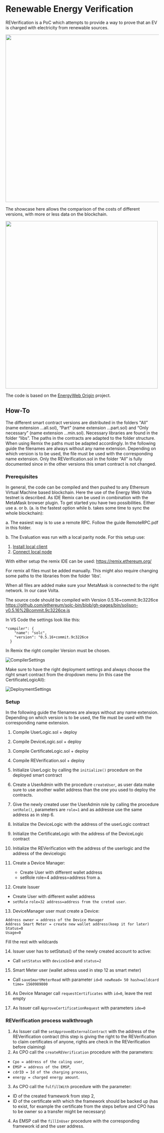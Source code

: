 # Renewable Energy Verification

REVerification is a PoC which attempts to provide a way to prove that an EV is charged with electricity from renewable sources.

<img src="/ContractOverview.jpg?raw=true" width="820" height="550">

The showcase here allows the comparison of the costs of different versions, with more or less data on the blockchain.

<img src="/DataStruct.png?raw=true" width="500" height="550">

The code is based on the [EnergyWeb Origin](https://github.com/energywebfoundation/origin/tree/acf41525cb9443113bd548294e040988a2418c23) project.
## How-To
The different smart contract versions are distributed in the folders "All” (name extension …all.sol), “Part” (name extension …part.sol) and “Only necessary” (name extension …min.sol). Necessary libraries are found in the folder “libs”. The paths in the contracts are adapted to the folder structure. When using Remix the paths must be adapted accordingly. 
In the following guide the filenames are always without any name extension. Depending on which version is to be used, the file must be used with the corresponding name extension.
Only the REVerification.sol in the folder “All” is fully documented since in the other versions this smart contract is not changed.

### Prerequisites
In general, the code can be compiled and then pushed to any Ethereum Virtual Machine based blockchain. Here the use of the Energy Web Volta testnet is described. As IDE Remix can be used in combination with the MetaMask browser plugin.
To get started you have two possibilities. Either use a. or b. (a. is the fastest option while b. takes some time to sync the whole blockchain):

a.	The easiest way is to use a remote RPC. Follow the guide RemoteRPC.pdf in this folder.

b.	The Evaluation was run with a local parity node. For this setup use:
1.	[Install local client](https://energyweb.atlassian.net/wiki/spaces/EWF/pages/703103027/Volta+Installing+the+Client)
2.	[Connect local node](https://energyweb.atlassian.net/wiki/spaces/EWF/pages/703135850/Volta+Connecting+Local+Node+to+MetaMask)

With either setup the remix IDE can be used: https://remix.ethereum.org/

For remix all files must be added manually. This might also require changing some paths to the libraries from the folder ‘libs’.

When all files are added make sure your MetaMask is connected to the right network. In our case Volta.

The source code should be compiled with Version 0.5.16+commit.9c3226ce https://github.com/ethereum/solc-bin/blob/gh-pages/bin/soljson-v0.5.16%2Bcommit.9c3226ce.js 

In VS Code the settings look like this:
```
"compiler": {
    "name": "solc",
    "version": "0.5.16+commit.9c3226ce
  }
```
In Remix the right compiler Version must be chosen.

![CompilerSettings](/RemixCompilerSettings.jpg?raw=true)

Make sure to have the right deployment settings and always choose the right smart contract from the dropdown menu (in this case the CertificateLogicAll):

![DeploymentSettings](/DeploymentSettings.jpg?raw=true)

### Setup
In the following guide the filenames are always without any name extension. Depending on which version is to be used, the file must be used with the corresponding name extension.
1.	Compile UserLogic.sol + deploy
2.	Compile DeviceLogic.sol + deploy
3.	Compile CertificateLogic.sol + deploy
4.	Compile REVerification.sol + deploy
5.	Initialize UserLogic by calling the ```initialize()``` procedure on the deployed smart contract
6.	Create a UserAdmin with the procedure ```createUser```, as user data make sure to use another wallet address than the one you used to deploy the contracts.
7.	Give the newly created user the UserAdmin role by calling the procedure ```setRole()```, parameters are ```role=1``` and as addresse use the same address as in step 6.
8.	Initialize the DeviceLogic with the address of the userLogic contract
9.	Initialize the CertificateLogic with the address of the DeviceLogic contract
10.	Initialize the REVerification with the address of the userlogic and the address of the devicelogic
11.	Create a Device Manager:
    * Create User with different wallet address
    * setRole role=4 address=address from a.

12.	Create Issuer
* Create User with different wallet address
* ```setRole``` ```role=32 address=address from the creted user```.

13.	DeviceManager user must create a Device:
```
Address owner = address of the Device Manager
Address Smart Meter = create new wallet address(keep it for later)
Status=0
Usage=0
```
Fill the rest with wildcards

14.	Issuer user has to setStatus() of the newly created account to active:

* Call ```setStatus``` with ```deviceId=0``` and ```status=2```

15.	Smart Meter user (wallet adress used in step 12 as smart meter)

* Call ```saveSmartMeterRead``` with parameter ```id=0 newRead= 50 hash=wildcard time= 1560989800```

16.	As Device Manager call ```requestCertificates``` with ```id=0```, leave the rest empty

17.	As Issuer call ```ApproveCertificationRequest``` with parameters ```ide=0```

### REVerification process walkthrough
1.	As Issuer call the ```setApprovedExternalContract``` with the address of the REVerification contract (this step is giving the right to the REVerification to claim certificates of anyone, rights are check in the REVerification before claiming)
2.	As CPO call the ```createREVerification``` procedure with the parameters: 
* ```Cpo = address of the caling user```, 
* ```EMSP = address of the EMSP```, 
* ```cdrID = Id of the charging process```, 
* ```energy = charged energy amount```.
3.	As CPO call the ```fulfillWith``` procedure with the parameter:
* ID of the created framework from step 2,
* ID of the certificate with which the framework should be backed up (has to exist, for example the certificate from the steps before and CPO has to be owner so a transfer might be necessary)
4.	As EMSP call the ```fillInUser``` procedure with the corresponding framework id and the user address.




